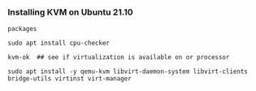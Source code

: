 ### Installing KVM on Ubuntu 21.10


```packages```

````
sudo apt install cpu-checker

kvm-ok  ## see if virtualization is available on or processor

sudo apt install -y qemu-kvm libvirt-daemon-system libvirt-clients bridge-utils virtinst virt-manager

````

